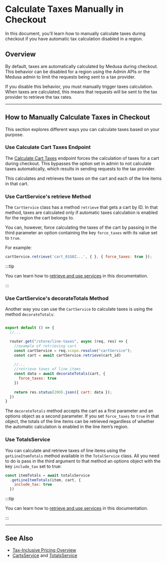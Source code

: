 # Calculate Taxes Manually in Checkout

In this document, you’ll learn how to manually calculate taxes during checkout if you have automatic tax calculation disabled in a region.

## Overview

By default, taxes are automatically calculated by Medusa during checkout. This behavior can be disabled for a region using the Admin APIs or the Medusa admin to limit the requests being sent to a tax provider.

If you disable this behavior, you must manually trigger taxes calculation. When taxes are calculated, this means that requests will be sent to the tax provider to retrieve the tax rates.

---

## How to Manually Calculate Taxes in Checkout

This section explores different ways you can calculate taxes based on your purpose.

### Use Calculate Cart Taxes Endpoint

The [Calculate Cart Taxes](https://docs.medusajs.com/api/store/#tag/Cart/operation/PostCartsCartTaxes) endpoint forces the calculation of taxes for a cart during checkout. This bypasses the option set in admin to not calculate taxes automatically, which results in sending requests to the tax provider.

This calculates and retrieves the taxes on the cart and each of the line items in that cart.

### Use CartService's retrieve Method

The `CartService` class has a method `retrieve` that gets a cart by ID. In that method, taxes are calculated only if automatic taxes calculation is enabled for the region the cart belongs to.

You can, however, force calculating the taxes of the cart by passing in the third parameter an option containing the key `force_taxes` with its value set to `true`.

For example:

```jsx
cartService.retrieve('cart_01G8Z...', { }, { force_taxes: true });
```

:::tip

You can learn how to [retrieve and use services](../services/create-service.md#using-your-custom-service) in this documentation.

:::

### Use CartService's decorateTotals Method

Another way you can use the `CartService` to calculate taxes is using the method `decorateTotals`:

```jsx

export default () => {
  //...

  router.get("/store/line-taxes", async (req, res) => {
    //example of retrieving cart
    const cartService = req.scope.resolve("cartService");
    const cart = await cartService.retrieve(cart_id)
    
    //...
    //retrieve taxes of line items
    const data = await decorateTotals(cart, {
      force_taxes: true
    })
    
    return res.status(200).json({ cart: data });
  })
}
```

The `decorateTotals` method accepts the cart as a first parameter and an options object as a second parameter. If you set `force_taxes` to `true` in that object, the totals of the line items can be retrieved regardless of whether the automatic calculation is enabled in the line item’s region.

### Use TotalsService

You can calculate and retrieve taxes of line items using the `getLineItemTotals` method available in the `TotalService` class. All you need to do is pass in the third argument to that method an options object with the key `include_tax` set to true:

```jsx
const itemTotals = await totalsService
  .getLineItemTotals(item, cart, {
    include_tax: true
  })
```

:::tip

You can learn how to [retrieve and use services](../services/create-service.md#using-your-custom-service) in this documentation.

:::

---

## See Also

- [Tax-Inclusive Pricing Overview](inclusive-pricing.md)
- [CartsService](../../../references/services/classes/CartService.md) and [TotalsService](../../../references/services/classes/TotalsService.md)
